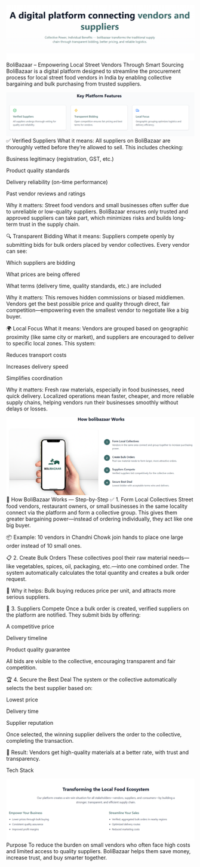 ![alt text](./screenshots/image-3.png)
BoliBazaar – Empowering Local Street Vendors Through Smart Sourcing
BoliBazaar is a digital platform designed to streamline the procurement process for local street food vendors in India by enabling collective bargaining and bulk purchasing from trusted suppliers.


![alt text](./screenshots/image-4.png)
✅ Verified Suppliers
What it means:
All suppliers on BoliBazaar are thoroughly vetted before they’re allowed to sell. This includes checking:

Business legitimacy (registration, GST, etc.)

Product quality standards

Delivery reliability (on-time performance)

Past vendor reviews and ratings

Why it matters:
Street food vendors and small businesses often suffer due to unreliable or low-quality suppliers. BoliBazaar ensures only trusted and approved suppliers can take part, which minimizes risks and builds long-term trust in the supply chain.

🔍 Transparent Bidding
What it means:
Suppliers compete openly by submitting bids for bulk orders placed by vendor collectives. Every vendor can see:

Which suppliers are bidding

What prices are being offered

What terms (delivery time, quality standards, etc.) are included

Why it matters:
This removes hidden commissions or biased middlemen. Vendors get the best possible price and quality through direct, fair competition—empowering even the smallest vendor to negotiate like a big buyer.

🌍 Local Focus
What it means:
Vendors are grouped based on geographic proximity (like same city or market), and suppliers are encouraged to deliver to specific local zones. This system:

Reduces transport costs

Increases delivery speed

Simplifies coordination

Why it matters:
Fresh raw materials, especially in food businesses, need quick delivery. Localized operations mean faster, cheaper, and more reliable supply chains, helping vendors run their businesses smoothly without delays or losses.


![alt text](./screenshots/image-5.png)
🚀 How BoliBazaar Works — Step-by-Step
✅ 1. Form Local Collectives
Street food vendors, restaurant owners, or small businesses in the same locality connect via the platform and form a collective group.
This gives them greater bargaining power—instead of ordering individually, they act like one big buyer.

📦 Example: 10 vendors in Chandni Chowk join hands to place one large order instead of 10 small ones.

📋 2. Create Bulk Orders
These collectives pool their raw material needs—like vegetables, spices, oil, packaging, etc.—into one combined order.
The system automatically calculates the total quantity and creates a bulk order request.

🧮 Why it helps: Bulk buying reduces price per unit, and attracts more serious suppliers.

🤝 3. Suppliers Compete
Once a bulk order is created, verified suppliers on the platform are notified.
They submit bids by offering:

A competitive price

Delivery timeline

Product quality guarantee

All bids are visible to the collective, encouraging transparent and fair competition.

🏆 4. Secure the Best Deal
The system or the collective automatically selects the best supplier based on:

Lowest price

Delivery time

Supplier reputation

Once selected, the winning supplier delivers the order to the collective, completing the transaction.

🛒 Result: Vendors get high-quality materials at a better rate, with trust and transparency.

Tech Stack




![alt text](./screenshots/image-6.png)
Purpose
To reduce the burden on small vendors who often face high costs and limited access to quality suppliers. BoliBazaar helps them save money, increase trust, and buy smarter together.



